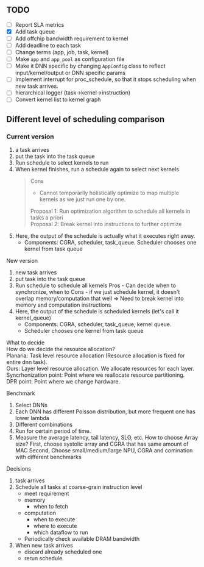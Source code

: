 ## TODO
- [ ] Report SLA metrics
- [x] Add task queue
- [ ] Add offchip bandwidth requirement to kernel
- [ ] Add deadline to each task
- [ ] Change terms (app, job, task, kernel)
- [ ] Make `app` and `app_pool` as configuration file
- [ ] Make it DNN specific by changing  `AppConfig` class to reflect input/kernel/output or DNN specific params
- [ ] Implement interrupt for proc_schedule, so that it stops scheduling when new task arrives. 
- [ ] hierarchical logger (task->kernel->instruction)
- [ ] Convert kernel list to kernel graph

## Different level of scheduling comparison

### Current version
1. a task arrives
2. put the task into the task queue
3. Run schedule to select kernels to run
4. When kernel finishes, run a schedule again to select next kernels
    > Cons 
    > - Cannot temporarlly holistically optimize  to map multiple kernels as we just run one by one.     
    >
    > Proposal 1: Run optimization algorithm to schedule all kernels in tasks a priori   
    > Proposal 2: Break kernel into instructions to further optimize  
5. Here, the output of the schedule is actually what it executes right away.
    - Components: CGRA, scheduler, task_queue. Scheduler chooses one kernel from task queue


New version
1. new task arrives
2. put task into the task queue
3. Run schedule to schedule all kernels
    Pros - Can decide when to synchronize, when to 
    Cons - if we just schedule kernel, it doesn't overlap memory/computation that well
    => Need to break kernel into memory and computation instructions
4. Here, the output of the schedule is scheduled kernels (let's call it kernel_queue) 
    - Components: CGRA, scheduler, task_queue, kernel queue.
    - Scheduler chooses one kernel from task queue

What to decide  
How do we decide the resource allocation?  
Planaria: Task level resource allocation (Resource allocation is fixed for entire dnn task).  
Ours: Layer level resource allocation. We allocate resources for each layer.  
Syncrhonization point: Point where we reallocate resource partitioning.  
DPR point: Point where we change hardware.  

Benchmark
1. Select DNNs
2. Each DNN has different Poisson distribution, but more frequent one has lower lambda
3. Different combinations
4. Run for certain period of time.
5. Measure the average latency, tail latency, SLO, etc.
How to choose Array size? 
First, choose systolic array and CGRA that has same amount of MAC
Second, Choose small/medium/large NPU, CGRA and comination with different benchmarks

Decisions
1. task arrives
2. Schedule all tasks at coarse-grain instruction level
    - meet requirement
    - memory
        - when to fetch
    - computation
        - when to execute
        - where to execute
        - which dataflow to run
    - Periodically check available DRAM bandwidth
3. When new task arrives
    - discard already scheduled one
    - rerun schedule.
